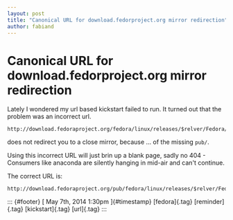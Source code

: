 ```yaml
---
layout: post
title: "Canonical URL for download.fedorproject.org mirror redirection"
author: fabiand
---
```



Canonical URL for download.fedorproject.org mirror redirection
==============================================================

Lately I wondered my url based kickstart failed to run. It turned out
that the problem was an incorrect url.

    http://download.fedoraproject.org/fedora/linux/releases/$relver/Fedora/$arch/os/

does not redirect you to a close mirror, because ... of the missing
`pub/`.

Using this incorrect URL will just brin up a blank page, sadly no 404 -
Consumers like anaconda are silently hanging in mid-air and can't
continue.

The correct URL is:

    http://download.fedoraproject.org/pub/fedora/linux/releases/$relver/Fedora/$arch/os/

::: {#footer}
[ May 7th, 2014 1:30pm ]{#timestamp} [fedora]{.tag} [reminder]{.tag}
[kickstart]{.tag} [url]{.tag}
:::
